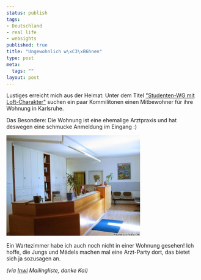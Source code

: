 ```yaml
--- 
status: publish
tags: 
- Deutschland
- real life
- websights
published: true
title: "Ungewohnlich w\xC3\xB6hnen"
type: post
meta: 
  tags: ""
layout: post
---
```

Lustiges erreicht mich aus der Heimat: Unter dem Titel <a href="http://www.immo-karlsruhe.de/immobilien.php?action=so&o=3501&ssc=">"Studenten-WG mit Loft-Charakter"</a> suchen ein paar Kommilitonen einen Mitbewohner für ihre Wohnung in Karlsruhe.

Das Besondere: Die Wohnung ist eine ehemalige Arztpraxis und hat deswegen eine schmucke Anmeldung im Eingang :)

<a class="imagelink" href="/media/wp/2006/10/wohnen-in-arztpraxis.jpg" title="Wohnen in der Arztpraxis, Karlsruhe"><img id="image701" src="/media/wp/2006/10/wohnen-in-arztpraxis.jpg" alt="Wohnen in der Arztpraxis, Karlsruhe" width="350" class="centered" /></a>

Ein Wartezimmer habe ich auch noch nicht in einer Wohnung gesehen! Ich hoffe, die Jungs und Mädels machen mal eine Arzt-Party dort, das bietet sich ja sozusagen an.

<em>(via <a href="http://inwi.org">Inwi</a> Mailingliste, danke Kai)</em>
